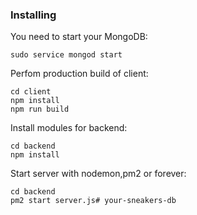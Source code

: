 ### Installing
You need to start your MongoDB:
```
sudo service mongod start
```
Perfom production build of client:
```
cd client
npm install
npm run build
```
Install modules for backend:
```
cd backend
npm install
```
Start server with nodemon,pm2 or forever:
```
cd backend
pm2 start server.js# your-sneakers-db
```
